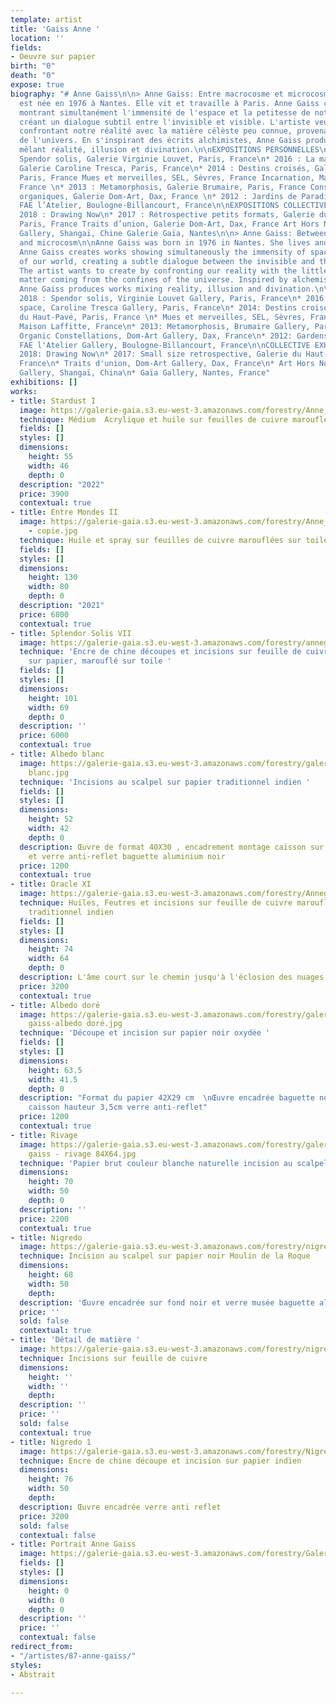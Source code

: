 ```yaml
---
template: artist
title: 'Gaiss Anne '
location: ''
fields:
- Oeuvre sur papier
birth: "0"
death: "0"
expose: true
biography: "# Anne Gaiss\n\n> Anne Gaiss: Entre macrocosme et microcosme\n\nAnne Gaiss
  est née en 1976 à Nantes. Elle vit et travaille à Paris. Anne Gaiss crée des oeuvres
  montrant simultanément l'immensité de l'espace et la petitesse de notre monde, en
  créant un dialogue subtil entre l'invisible et visible. L'artiste veut créér en
  confrontant notre réalité avec la matière célèste peu connue, provenant des confins
  de l'univers. En s'inspirant des écrits alchimistes, Anne Gaiss produit des oeuvres
  mêlant réalité, illusion et divination.\n\nEXPOSITIONS PERSONNELLES\n\n* 2018 :
  Spendor solis, Galerie Virginie Louvet, Paris, France\n* 2016 : La matière et l’espace,
  Galerie Caroline Tresca, Paris, France\n* 2014 : Destins croisés, Galerie du Haut-Pavé,
  Paris, France Mues et merveilles, SEL, Sèvres, France Incarnation, Maison Laffitte,
  France \n* 2013 : Metamorphosis, Galerie Brumaire, Paris, France Constellations
  organiques, Galerie Dom-Art, Dax, France \n* 2012 : Jardins de Paradis, Galerie
  FAE l’Atelier, Boulogne-Billancourt, France\n\nEXPOSITIONS COLLECTIVES (sélection)\n\n*
  2018 : Drawing Now\n* 2017 : Rétrospective petits formats, Galerie du Haut-Pavé,
  Paris, France Traits d’union, Galerie Dom-Art, Dax, France Art Hors Normes, Lanxi
  Gallery, Shangaï, Chine Galerie Gaïa, Nantes\n\n> Anne Gaiss: Between macrocosm
  and microcosm\n\nAnne Gaiss was born in 1976 in Nantes. She lives and works in Paris.
  Anne Gaiss creates works showing simultaneously the immensity of space and the smallness
  of our world, creating a subtle dialogue between the invisible and the visible.
  The artist wants to create by confronting our reality with the little known celestial
  matter coming from the confines of the universe. Inspired by alchemist writings,
  Anne Gaiss produces works mixing reality, illusion and divination.\n\nPERSONAL EXHIBITIONS\n\n*
  2018 : Spendor solis, Virginie Louvet Gallery, Paris, France\n* 2016 : Matter and
  space, Caroline Tresca Gallery, Paris, France\n* 2014: Destins croisés, Galerie
  du Haut-Pavé, Paris, France \n* Mues et merveilles, SEL, Sèvres, France\n* Incarnation,
  Maison Laffitte, France\n* 2013: Metamorphosis, Brumaire Gallery, Paris, France\n*
  Organic Constellations, Dom-Art Gallery, Dax, France\n* 2012: Gardens of Paradise,
  FAE l'Atelier Gallery, Boulogne-Billancourt, France\n\nCOLLECTIVE EXHIBITIONS (selection)\n\n*
  2018: Drawing Now\n* 2017: Small size retrospective, Galerie du Haut-Pavé, Paris,
  France\n* Traits d'union, Dom-Art Gallery, Dax, France\n* Art Hors Normes, Lanxi
  Gallery, Shangaï, China\n* Gaïa Gallery, Nantes, France"
exhibitions: []
works:
- title: Stardust I
  image: https://galerie-gaia.s3.eu-west-3.amazonaws.com/forestry/Anne_Gaiss_SatrdustI_46x55_acrylique_huile_feuillecuivre_marouflée_sur_toile.jpg
  technique: Médium  Acrylique et huile sur feuilles de cuivre marouflées sur toile
  fields: []
  styles: []
  dimensions:
    height: 55
    width: 46
    depth: 0
  description: "2022"
  price: 3900
  contextual: true
- title: Entre Mondes II
  image: https://galerie-gaia.s3.eu-west-3.amazonaws.com/forestry/Anne_gaiss_2021_Entre_mondesII_130x80
    - copie.jpg
  technique: Huile et spray sur feuilles de cuivre marouflées sur toile
  fields: []
  styles: []
  dimensions:
    height: 130
    width: 80
    depth: 0
  description: "2021"
  price: 6800
  contextual: true
- title: Splendor Solis VII
  image: https://galerie-gaia.s3.eu-west-3.amazonaws.com/forestry/annegaiss_2020_splendor.solis.VII_101x69.jpg
  technique: 'Encre de chine découpes et incisions sur feuille de cuivre marouflé
    sur papier, marouflé sur toile '
  fields: []
  styles: []
  dimensions:
    height: 101
    width: 69
    depth: 0
  description: ''
  price: 6000
  contextual: true
- title: Albedo blanc
  image: https://galerie-gaia.s3.eu-west-3.amazonaws.com/forestry/galerie-gaia-anne-gaiss-30X40
    blanc.jpg
  technique: 'Incisions au scalpel sur papier traditionnel indien '
  fields: []
  styles: []
  dimensions:
    height: 52
    width: 42
    depth: 0
  description: Œuvre de format 40X30 , encadrement montage caisson sur fond blanc
    et verre anti-reflet baguette aluminium noir
  price: 1200
  contextual: true
- title: Oracle XI
  image: https://galerie-gaia.s3.eu-west-3.amazonaws.com/forestry/Annegaiss_OracleXI_64x74.jpg
  technique: Huiles, Feutres et incisions sur feuille de cuivre marouflée sur papier
    traditionnel indien
  fields: []
  styles: []
  dimensions:
    height: 74
    width: 64
    depth: 0
  description: L'âme court sur le chemin jusqu'à l'éclosion des nuages
  price: 3200
  contextual: true
- title: Albedo doré
  image: https://galerie-gaia.s3.eu-west-3.amazonaws.com/forestry/galerie-gaia-anne
    gaiss-albedo doré.jpg
  technique: 'Découpe et incision sur papier noir oxydée '
  fields: []
  styles: []
  dimensions:
    height: 63.5
    width: 41.5
    depth: 0
  description: "Format du papier 42X29 cm  \nŒuvre encadrée baguette noire montage
    caisson hauteur 3,5cm verre anti-reflet"
  price: 1200
  contextual: true
- title: Rivage
  image: https://galerie-gaia.s3.eu-west-3.amazonaws.com/forestry/galerie gaia - anne
    gaiss - rivage 84X64.jpg
  technique: 'Papier brut couleur blanche naturelle incision au scalpel '
  dimensions:
    height: 70
    width: 50
    depth: 0
  description: ''
  price: 2200
  contextual: true
- title: Nigredo
  image: https://galerie-gaia.s3.eu-west-3.amazonaws.com/forestry/nigredo.jpg
  technique: Incision au scalpel sur papier noir Moulin de la Roque
  dimensions:
    height: 68
    width: 50
    depth: 
  description: 'Œuvre encadrée sur fond noir et verre musée baguette aluminium noire '
  price: ''
  sold: false
  contextual: true
- title: 'Détail de matière '
  image: https://galerie-gaia.s3.eu-west-3.amazonaws.com/forestry/nigredo-vii.jpg
  technique: Incisions sur feuille de cuivre
  dimensions:
    height: ''
    width: ''
    depth: 
  description: ''
  price: ''
  sold: false
  contextual: true
- title: Nigredo 1
  image: https://galerie-gaia.s3.eu-west-3.amazonaws.com/forestry/Nigredo 1.png
  technique: Encre de chine découpe et incision sur papier indien
  dimensions:
    height: 76
    width: 50
    depth: 
  description: Œuvre encadrée verre anti reflet
  price: 3200
  sold: false
  contextual: false
- title: Portrait Anne Gaiss
  image: https://galerie-gaia.s3.eu-west-3.amazonaws.com/forestry/Galerie-gaia-anne-gaiss-portrait.jpg
  fields: []
  styles: []
  dimensions:
    height: 0
    width: 0
    depth: 0
  description: ''
  price: ''
  contextual: false
redirect_from:
- "/artistes/87-anne-gaiss/"
styles:
- Abstrait

---
```

